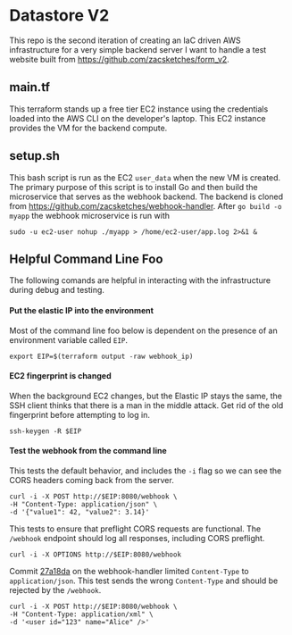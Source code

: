 # Datastore V2
This repo is the second iteration of creating an IaC driven AWS infrastructure for a very simple backend server I want to handle a test website built from https://github.com/zacsketches/form_v2.

## main.tf
This terraform stands up a free tier EC2 instance using the credentials loaded into the AWS CLI on the developer's laptop. This EC2 instance provides the VM for the backend compute.

## setup.sh
This bash script is run as the EC2 `user_data` when the new VM is created. The primary purpose of this script is to install Go and then build the microservice that serves as the webhook backend. The backend is cloned from https://github.com/zacsketches/webhook-handler. After `go build -o myapp` the webhook microservice is run with

```
sudo -u ec2-user nohup ./myapp > /home/ec2-user/app.log 2>&1 &
```

## Helpful Command Line Foo
The following comands are helpful in interacting with the infrastructure during debug and testing.

#### Put the elastic IP into the environment
Most of the command line foo below is dependent on the presence of an environment variable called `EIP`.
```
export EIP=$(terraform output -raw webhook_ip)
```

#### EC2 fingerprint is changed
When the background EC2 changes, but the Elastic IP stays the same, the SSH client thinks that there is a man in the middle attack. Get rid of the old fingerprint before attempting to log in.
```
ssh-keygen -R $EIP
```

#### Test the webhook from the command line
This tests the default behavior, and includes the `-i` flag so we can see the CORS headers coming back from the server.
```
curl -i -X POST http://$EIP:8080/webhook \
-H "Content-Type: application/json" \
-d '{"value1": 42, "value2": 3.14}'
```
This tests to ensure that preflight CORS requests are functional.  The `/webhook` endpoint should log all responses, including CORS preflight.
```
curl -i -X OPTIONS http://$EIP:8080/webhook
```
Commit [27a18da](https://github.com/zacsketches/webhook-handler/commit/27a18da1a8f1fec6e302adc4a4a9852344fbe0b1) on the webhook-handler limited `Content-Type` to `application/json`. This test sends the wrong `Content-Type` and should be rejected by the `/webhook`.
```
curl -i -X POST http://$EIP:8080/webhook \
-H "Content-Type: application/xml" \
-d '<user id="123" name="Alice" />'
```
